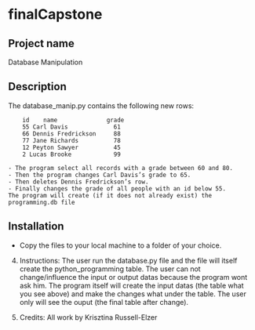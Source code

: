 # finalCapstone


<!-- PROJECTNAME -->
## Project name
Database Manipulation

<!-- Description -->
## Description

The database_manip.py contains the following new rows:

        id    name              grade
        55 Carl Davis             61
        66 Dennis Fredrickson     88
        77 Jane Richards          78
        12 Peyton Sawyer          45
        2 Lucas Brooke            99
    
    - The program select all records with a grade between 60 and 80.
    - Then the program changes Carl Davis’s grade to 65.
    - Then deletes Dennis Fredrickson’s row.
    - Finally changes the grade of all people with an id below 55.
    The program will create (if it does not already exist) the programming.db file

<!-- Installation -->
## Installation

  - Copy the files to your local machine to a folder of your choice.

4. Instructions:
    The user run the database.py file and the file will itself create the python_programming table. The user can not change/influence the input or output datas because the program wont ask him. The program itself will create the input datas (the table what you see above) and make the changes what under the table. The user only will see the ouput (the final table after change).

5. Credits: 
    All work by Krisztina Russell-Elzer
